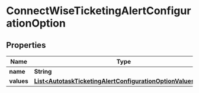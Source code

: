 

# ConnectWiseTicketingAlertConfigurationOption


## Properties

| Name | Type | Description | Notes |
|------------ | ------------- | ------------- | -------------|
|**name** | **String** |  |  [optional] |
|**values** | [**List&lt;AutotaskTicketingAlertConfigurationOptionValuesInner&gt;**](AutotaskTicketingAlertConfigurationOptionValuesInner.md) |  |  [optional] |




